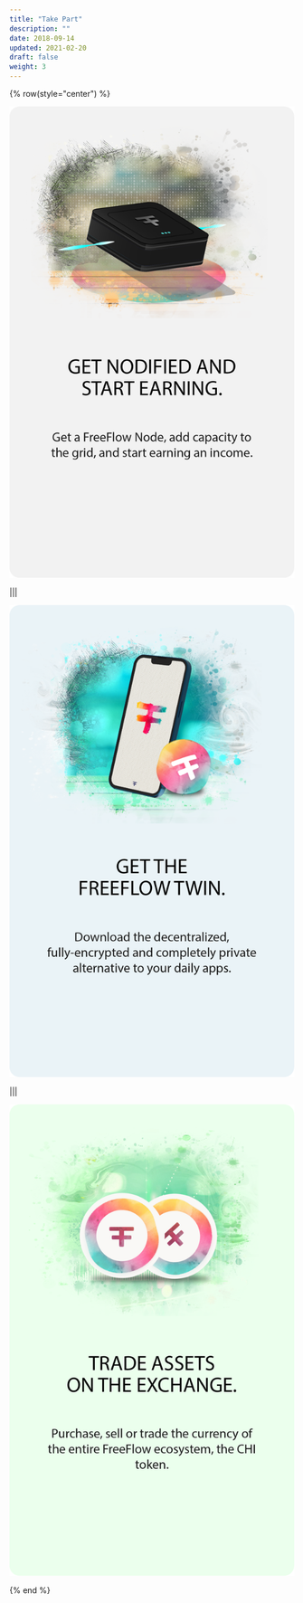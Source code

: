 ```yaml
---
title: "Take Part"
description: ""
date: 2018-09-14
updated: 2021-02-20
draft: false
weight: 3
---
```

<!-- section 1 (header) -->

{% row(style="center") %}

<a href="">![Node Image](takepart1.png)</a>

|||

<a href="">![Node Image](takepart2.png)</a>

|||

<a href="">![Node Image](takepart3.png)</a>

{% end %}